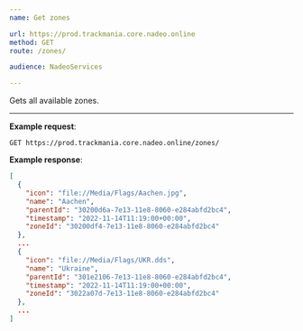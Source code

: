 ```yaml
---
name: Get zones

url: https://prod.trackmania.core.nadeo.online
method: GET
route: /zones/

audience: NadeoServices

---
```


Gets all available zones.

---

**Example request**:
```plain
GET https://prod.trackmania.core.nadeo.online/zones/
```

**Example response**:
```json
[
  {
    "icon": "file://Media/Flags/Aachen.jpg",
    "name": "Aachen",
    "parentId": "30200d6a-7e13-11e8-8060-e284abfd2bc4",
    "timestamp": "2022-11-14T11:19:00+00:00",
    "zoneId": "30200df4-7e13-11e8-8060-e284abfd2bc4"
  },
  ...
  {
    "icon": "file://Media/Flags/UKR.dds",
    "name": "Ukraine",
    "parentId": "301e2106-7e13-11e8-8060-e284abfd2bc4",
    "timestamp": "2022-11-14T11:19:00+00:00",
    "zoneId": "3022a07d-7e13-11e8-8060-e284abfd2bc4"
  },
  ...
]
```
